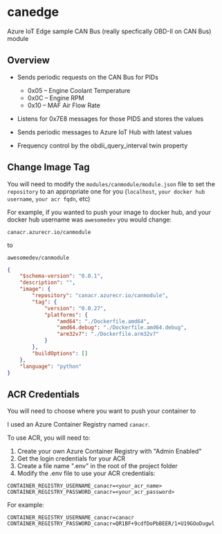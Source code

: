 # canedge
Azure IoT Edge sample CAN Bus (really specfically OBD-II on CAN Bus) module

## Overview

- Sends periodic requests on the CAN Bus for PIDs
  - 0x05 – Engine Coolant Temperature
  - 0x0C – Engine RPM
  - 0x10 – MAF Air Flow Rate

- Listens for 0x7E8 messages for those PIDS and stores the values
- Sends periodic messages to Azure IoT Hub with latest values
- Frequency control by the obdii_query_interval twin property

## Change Image Tag

You will need to modify the `modules/canmodule/module.json` file to set the `repository` to an appropriate one for you (`localhost`, `your docker hub username`, `your acr fqdn`, etc)

For example, if you wanted to push your image to docker hub, and your docker hub username was `awesomedev` you would change:

`canacr.azurecr.io/canmodule`

to 

`awesomedev/canmodule`

```json
{
    "$schema-version": "0.0.1",
    "description": "",
    "image": {
        "repository": "canacr.azurecr.io/canmodule",
        "tag": {
            "version": "0.0.27",
            "platforms": {
                "amd64": "./Dockerfile.amd64",
                "amd64.debug": "./Dockerfile.amd64.debug",
                "arm32v7": "./Dockerfile.arm32v7"
            }
        },
        "buildOptions": []
    },
    "language": "python"
}
```

## ACR Credentials

You will need to choose where you want to push your container to

I used an Azure Container Registry named `canacr`.  

To use ACR, you will need to:

1. Create your own Azure Container Registry with "Admin Enabled"
1. Get the login credentials for your ACR
1. Create a file name ".env" in the root of the project folder
1. Modify the .env file to use your ACR credentials:

  ```text
  CONTAINER_REGISTRY_USERNAME_canacr=<your_acr_name>
  CONTAINER_REGISTRY_PASSWORD_canacr=<your_acr_password>
  ```

  For example:

  ```text
  CONTAINER_REGISTRY_USERNAME_canacr=canacr
  CONTAINER_REGISTRY_PASSWORD_canacr=QR1BF+9cdfDoPbBEER/1+U19GOoDugwl
  ```
